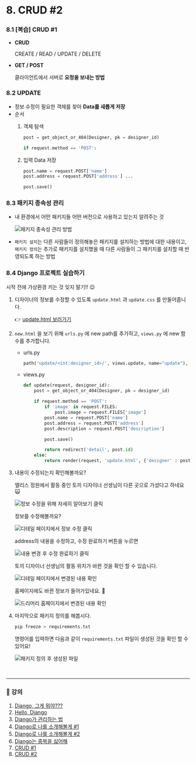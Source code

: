 # 8. CRUD #2

### 8.1 [복습] CRUD #1

- **CRUD**

    CREATE / READ / UPDATE / DELETE

- **GET / POST**

    클라이언트에서 서버로 **요청을 보내는 방법**

### 8.2 UPDATE

- 정보 수정이 필요한 객체를 찾아 **Data를 새롭게 저장**
- 순서
    1. 객체 탐색

        ```python
        post = get_object_or_404(Designer, pk = designer_id)

        if request.method == 'POST':
        ```

    2. 입력 Data 저장

        ```python
        post.name = request.POST['name']
        post.address = request.POST['address'] ...
        ```

        ```python
        post.save()
        ```

### 8.3 패키지 종속성 관리

- 내 환경에서 어떤 패키지들 어떤 버전으로 사용하고 있는지 알려주는 것

    ![패키지 종속성 관리 방법](../img/lecture8(1).png)

- `패키지 설치`는 다른 사람들이 정의해놓은 패키지를 설치하는 방법에 대한 내용이고, `패키지 정의`는 추가로 패키지를 설치했을 때 다른 사람들이 그 패키지를 설치할 때 반영되도록 하는 방법

### 8.4 Django 프로젝트 실습하기

시작 전에 가상환경 키는 것 잊지 말기!! 😉

1. 디자이너의 정보를 수정할 수 있도록 `update.html` 과 `update.css` 를 만들어줍니다.

    👉 [update.html 보러가기](https://gist.github.com/Kim-SuBin/9569c551f6b587096b95358cf9227a0d)

2. `new.html` 을 보기 위해 `urls.py` 에 new path를 추가하고, `views.py` 에 new 함수를 추가합니다.
    - urls&#46;py

        ```python
        path('update/<int:designer_id>/', views.update, name="update"),
        ```

    - views&#46;py

        ```python
        def update(request, designer_id):
            post = get_object_or_404(Designer, pk = designer_id)
            
            if request.method == 'POST':
                if 'image' in request.FILES:
                    post.image = request.FILES['image']
                post.name = request.POST['name']
                post.address = request.POST['address']
                post.description = request.POST['description']

                post.save()

                return redirect('detail', post.id)
            else:
                return render(request, 'update.html', {'designer' : post})
        ```

3. 내용이 수정되는지 확인해볼까요?

    앨리스 정원에서 활동 중인 토끼 디자이너 선생님이 다른 곳으로 가셨다고 하네요 🙀

    ![정보 수정을 위해 자세히 알아보기 클릭](../img/lecture8(2).png)

    정보를 수정해볼까요?

    ![디테일 페이지에서 정보 수정 클릭](../img/lecture8(3).png)

    address의 내용을 수정하고, 수정 완료하기 버튼을 누르면

    ![내용 변경 후 수정 완료하기 클릭](../img/lecture8(4).png)

    토끼 디자이너 선생님의 활동 위치가 바뀐 것을 확인 할 수 있습니다.

    ![디테일 페이지에서 변경된 내용 확인](../img/lecture8(5).png)

    홈페이지에도 바뀐 정보가 들어가있네요. 🐰

    ![드리머리 홈페이지에서 변경된 내용 확인](../img/lecture8(6).png)

4. 마지막으로 패키지 정의를 해봅시다.

    ```bash
    pip freeze > requirements.txt
    ```

    명령어를 입력하면 다음과 같이 `requirements.txt` 파일이 생성된 것을 확인 할 수 있어요!

    ![패키지 정의 후 생성된 파일](../img/lecture8(7).png)


<br />

---

### 📝 강의
1. [Django,  그게 뭐야???](./lecture_1.md)
2. [Hello, Django](./lecture_2.md)
3. [Django가 관리하는 법](./lecture_3.md)
4. [Django로 나를 소개해볼게 #1](./lecture_4.md)
5. [Django로 나를 소개해볼게 #2](./lecture_5.md)
6. [Django는 중복을 싫어해](./lecture_6.md)
7. [CRUD #1](./lecture_7.md)
8. [CRUD #2](./lecture_8.md)